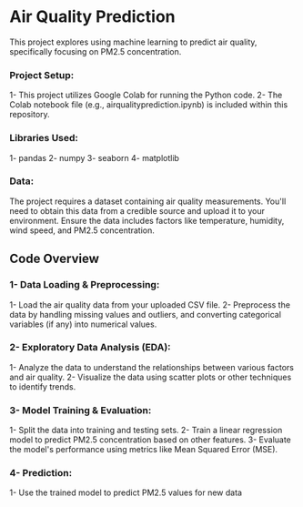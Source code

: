 # Air Quality Prediction

This project explores using machine learning to predict air quality, specifically focusing on PM2.5 concentration.

### Project Setup:
1- This project utilizes Google Colab for running the Python code.
2- The Colab notebook file (e.g., airqualityprediction.ipynb) is included within this repository.

### Libraries Used:
1- pandas
2- numpy
3- seaborn
4- matplotlib

### Data:
The project requires a dataset containing air quality measurements. You'll need to obtain this data from a credible source and upload it to your environment.
Ensure the data includes factors like temperature, humidity, wind speed, and PM2.5 concentration.

## Code Overview

### 1- Data Loading & Preprocessing:
1- Load the air quality data from your uploaded CSV file.
2- Preprocess the data by handling missing values and outliers, and converting categorical variables (if any) into numerical values.

### 2- Exploratory Data Analysis (EDA):
1- Analyze the data to understand the relationships between various factors and air quality.
2- Visualize the data using scatter plots or other techniques to identify trends.

### 3- Model Training & Evaluation:
1- Split the data into training and testing sets.
2- Train a linear regression model to predict PM2.5 concentration based on other features.
3- Evaluate the model's performance using metrics like Mean Squared Error (MSE).

### 4- Prediction:
1- Use the trained model to predict PM2.5 values for new data
